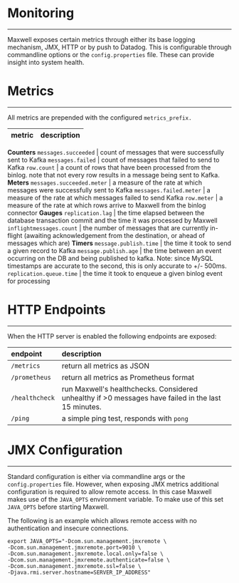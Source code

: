 # Monitoring
***
Maxwell exposes certain metrics through either its base logging mechanism, JMX, HTTP or by push to Datadog. This is configurable through commandline options
or the `config.properties` file. These can provide insight into system health.

# Metrics
***
All metrics are prepended with the configured `metrics_prefix.`

metric                         | description
-------------------------------|-------------------------------------
**Counters**
`messages.succeeded`           | count of messages that were successfully sent to Kafka
`messages.failed`              | count of messages that failed to send to Kafka
`row.count`                    | a count of rows that have been processed from the binlog. note that not every row results in a message being sent to Kafka.
**Meters**
`messages.succeeded.meter`     | a measure of the rate at which messages were successfully sent to Kafka
`messages.failed.meter`        | a measure of the rate at which messages failed to send Kafka
`row.meter`                    | a measure of the rate at which rows arrive to Maxwell from the binlog connector
**Gauges**
`replication.lag`              | the time elapsed between the database transaction commit and the time it was processed by Maxwell
`inflightmessages.count`       | the number of messages that are currently in-flight (awaiting acknowledgement from the destination, or ahead of messages which are)
**Timers**
`message.publish.time`         | the time it took to send a given record to Kafka
`message.publish.age`          | the time between an event occurring on the DB and being published to kafka. Note: since MySQL timestamps are accurate to the second, this is only accurate to +/- 500ms.
`replication.queue.time`       | the time it took to enqueue a given binlog event for processing

# HTTP Endpoints
***
When the HTTP server is enabled the following endpoints are exposed:

| endpoint       | description                                                                    |
|:---------------|:-------------------------------------------------------------------------------|
| `/metrics`     | return all metrics as JSON                                                     |
| `/prometheus`  | return all metrics as Prometheus format                                        |
| `/healthcheck` | run Maxwell's healthchecks.  Considered unhealthy if &gt;0 messages have failed in the last 15 minutes. |
| `/ping`        | a simple ping test, responds with `pong`                                       |


# JMX Configuration
***
Standard configuration is either via commandline args or the `config.properties` file. However, when exposing JMX metrics
additional configuration is required to allow remote access. In this case Maxwell makes use of the `JAVA_OPTS` environment variable.
To make use of this set `JAVA_OPTS` before starting Maxwell.

The following is an example which allows remote access with no authentication and insecure connections.

```
export JAVA_OPTS="-Dcom.sun.management.jmxremote \
-Dcom.sun.management.jmxremote.port=9010 \
-Dcom.sun.management.jmxremote.local.only=false \
-Dcom.sun.management.jmxremote.authenticate=false \
-Dcom.sun.management.jmxremote.ssl=false \
-Djava.rmi.server.hostname=SERVER_IP_ADDRESS"
```
